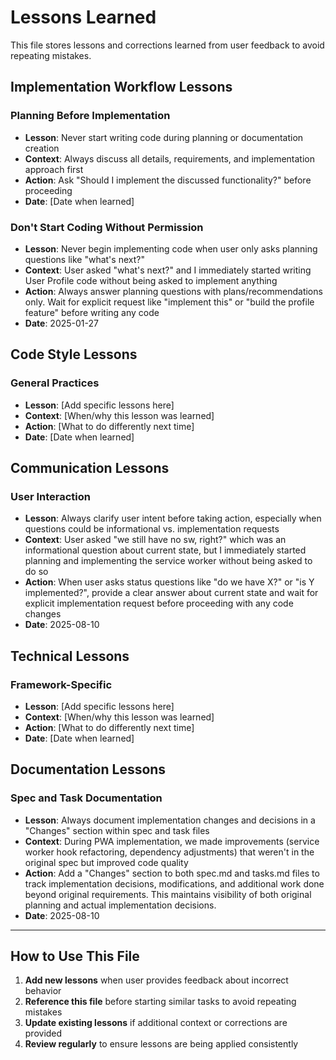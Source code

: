 # Lessons Learned

This file stores lessons and corrections learned from user feedback to avoid repeating mistakes.

## Implementation Workflow Lessons

### Planning Before Implementation

- **Lesson**: Never start writing code during planning or documentation creation
- **Context**: Always discuss all details, requirements, and implementation approach first
- **Action**: Ask "Should I implement the discussed functionality?" before proceeding
- **Date**: [Date when learned]

### Don't Start Coding Without Permission

- **Lesson**: Never begin implementing code when user only asks planning questions like "what's next?"
- **Context**: User asked "what's next?" and I immediately started writing User Profile code without being asked to implement anything
- **Action**: Always answer planning questions with plans/recommendations only. Wait for explicit request like "implement this" or "build the profile feature" before writing any code
- **Date**: 2025-01-27

## Code Style Lessons

### General Practices

- **Lesson**: [Add specific lessons here]
- **Context**: [When/why this lesson was learned]
- **Action**: [What to do differently next time]
- **Date**: [Date when learned]

## Communication Lessons

### User Interaction

- **Lesson**: Always clarify user intent before taking action, especially when questions could be informational vs. implementation requests
- **Context**: User asked "we still have no sw, right?" which was an informational question about current state, but I immediately started planning and implementing the service worker without being asked to do so
- **Action**: When user asks status questions like "do we have X?" or "is Y implemented?", provide a clear answer about current state and wait for explicit implementation request before proceeding with any code changes
- **Date**: 2025-08-10

## Technical Lessons

### Framework-Specific

- **Lesson**: [Add specific lessons here]
- **Context**: [When/why this lesson was learned]
- **Action**: [What to do differently next time]
- **Date**: [Date when learned]

## Documentation Lessons

### Spec and Task Documentation

- **Lesson**: Always document implementation changes and decisions in a "Changes" section within spec and task files
- **Context**: During PWA implementation, we made improvements (service worker hook refactoring, dependency adjustments) that weren't in the original spec but improved code quality
- **Action**: Add a "Changes" section to both spec.md and tasks.md files to track implementation decisions, modifications, and additional work done beyond original requirements. This maintains visibility of both original planning and actual implementation decisions.
- **Date**: 2025-08-10

---

## How to Use This File

1. **Add new lessons** when user provides feedback about incorrect behavior
2. **Reference this file** before starting similar tasks to avoid repeating mistakes
3. **Update existing lessons** if additional context or corrections are provided
4. **Review regularly** to ensure lessons are being applied consistently
